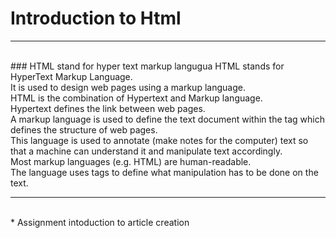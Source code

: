 # Introduction to Html
<hr> <br>
### HTML stand for hyper text markup langugua
HTML stands for HyperText Markup Language. <br>It is used to design web pages using a markup language. <br>HTML is the combination of Hypertext and Markup language. <br>Hypertext defines the link between web pages. <br>A markup language is used to define the text document within the tag which defines the structure of web pages. <br>This language is used to annotate (make notes for the computer) text so that a machine can understand it and manipulate text accordingly. <br>Most markup languages (e.g. HTML) are human-readable. <br>The language uses tags to define what manipulation has to be done on the text.
<hr> <br>
* Assignment
intoduction to article creation
